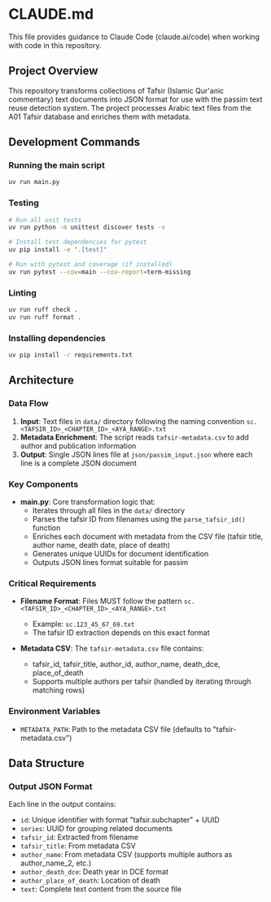 # CLAUDE.md

This file provides guidance to Claude Code (claude.ai/code) when working with code in this repository.

## Project Overview

This repository transforms collections of Tafsir (Islamic Qur'anic commentary) text documents into JSON format for use with the passim text reuse detection system. The project processes Arabic text files from the A01 Tafsir database and enriches them with metadata.

## Development Commands

### Running the main script
```bash
uv run main.py
```

### Testing
```bash
# Run all unit tests
uv run python -m unittest discover tests -v

# Install test dependencies for pytest
uv pip install -e ".[test]"

# Run with pytest and coverage (if installed)
uv run pytest --cov=main --cov-report=term-missing
```

### Linting
```bash
uv run ruff check .
uv run ruff format .
```

### Installing dependencies
```bash
uv pip install -r requirements.txt
```

## Architecture

### Data Flow
1. **Input**: Text files in `data/` directory following the naming convention `sc.<TAFSIR_ID>_<CHAPTER_ID>_<AYA_RANGE>.txt`
2. **Metadata Enrichment**: The script reads `tafsir-metadata.csv` to add author and publication information
3. **Output**: Single JSON lines file at `json/passim_input.json` where each line is a complete JSON document

### Key Components

- **main.py**: Core transformation logic that:
  - Iterates through all files in the `data/` directory
  - Parses the tafsir ID from filenames using the `parse_tafsir_id()` function
  - Enriches each document with metadata from the CSV file (tafsir title, author name, death date, place of death)
  - Generates unique UUIDs for document identification
  - Outputs JSON lines format suitable for passim

### Critical Requirements

- **Filename Format**: Files MUST follow the pattern `sc.<TAFSIR_ID>_<CHAPTER_ID>_<AYA_RANGE>.txt`
  - Example: `sc.123_45_67_69.txt`
  - The tafsir ID extraction depends on this exact format
  
- **Metadata CSV**: The `tafsir-metadata.csv` file contains:
  - tafsir_id, tafsir_title, author_id, author_name, death_dce, place_of_death
  - Supports multiple authors per tafsir (handled by iterating through matching rows)

### Environment Variables

- `METADATA_PATH`: Path to the metadata CSV file (defaults to "tafsir-metadata.csv")

## Data Structure

### Output JSON Format
Each line in the output contains:
- `id`: Unique identifier with format "tafsir.subchapter" + UUID
- `series`: UUID for grouping related documents  
- `tafsir_id`: Extracted from filename
- `tafsir_title`: From metadata CSV
- `author_name`: From metadata CSV (supports multiple authors as author_name_2, etc.)
- `author_death_dce`: Death year in DCE format
- `author_place_of_death`: Location of death
- `text`: Complete text content from the source file